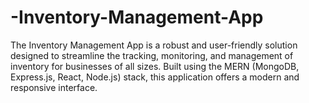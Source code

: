# -Inventory-Management-App
The Inventory Management App is a robust and user-friendly solution designed to streamline the tracking, monitoring, and management of inventory for businesses of all sizes. Built using the MERN (MongoDB, Express.js, React, Node.js) stack, this application offers a modern and responsive interface.
